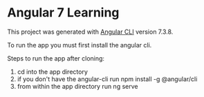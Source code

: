 # Angular 7 Learning

This project was generated with [Angular CLI](https://github.com/angular/angular-cli) version 7.3.8.

To run the app you must first install the angular cli.

Steps to run the app after cloning:

1) cd into the app directory
2) if you don't have the angular-cli run npm install -g @angular/cli
3) from within the app directory run ng serve
